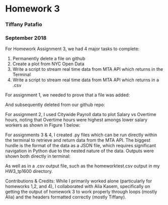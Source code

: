 # Homework 3
### Tiffany Patafio
### September 2018

For Homework Assignment 3, we had 4 major tasks to complete:
  1. Permanently delete a file on github
  2. Create a plot from NYC Open Data
  3. Write a script to stream real time data from MTA API which returns in the Terminal
  4. Write a script to stream real time data from MTA API which returns in a .csv
 
For assignment 1, we needed to prove that a file was added: 

And subsequently deleted from our github repo:

For assignment 2, I used Citywide Payroll data to plot Salary vs Overtime hours, 
noting that Overtime hours were highest amongs lower salary workers as shown in Figure 1 below:

For assignments 3 & 4, I created .py files which can be run directly within the terminal to 
retrieve and return data from the MTA API. The biggest hurdle is the format of the data as a JSON file, 
which requires significant navigation in Python due to the nested nature of the data. Outputs were shown 
both directly in terminal: 

As well as in a .csv output file, such as the homeworktest.csv output in my HW3_tp1600 directory.

Contributions & Credits: While I primarily worked alone (particularly for homeworks 1,2, and 4), 
I collaborated with Alia Kasem, specifically on getting the output of homework 3 to work properly 
through loops (mostly Alia) and the headers formatted correctly (mostly Tiffany).
